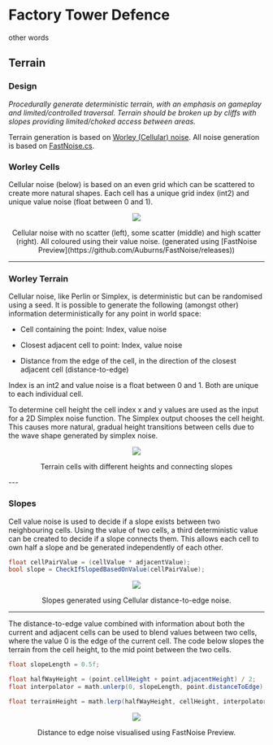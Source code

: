 # Factory Tower Defence

other words

## Terrain

### Design
_Procedurally generate deterministic terrain, with an emphasis on gameplay and limited/controlled traversal. Terrain should be broken up by cliffs with slopes providing limited/choked access between areas._

Terrain generation is based on [Worley (Cellular) noise](https://thebookofshaders.com/12/). All noise generation is based on [FastNoise.cs](https://assetstore.unity.com/packages/tools/particles-effects/fastnoise-70706).

### Worley Cells

Cellular noise (below) is based on an even grid which can be scattered to create more natural shapes. Each cell has a unique grid index (int2) and unique value noise (float between 0 and 1).
<p align="center">
<img src="https://imgur.com/pszR8ED.png">
</p>
<p align="center">
Cellular noise with no scatter (left), some scatter (middle) and high scatter (right).
All coloured using their value noise.
(generated using [FastNoise Preview](https://github.com/Auburns/FastNoise/releases))
</p>

---

### Worley Terrain

Cellular noise, like Perlin or Simplex, is deterministic but can be randomised using a seed. It is possible to generate the following (amongst other) information deterministically for any point in world space:

* Cell containing the point: Index, value noise

* Closest adjacent cell to point: Index, value noise

* Distance from the edge of the cell, in the direction of the closest adjacent cell (distance-to-edge)

Index is an int2 and value noise is a float between 0 and 1. Both are unique to each individual cell.

To determine cell height the cell index x and y values are used as the input for a 2D Simplex noise function. The Simplex output chooses the cell height. This causes more natural, gradual height transitions between cells due to the wave shape generated by simplex noise.
<p align="center">
<img src="https://i.imgur.com/0QuGEV6.png">
</p>
<p align="center">
Terrain cells with different heights and connecting slopes
</p>
---

### Slopes

Cell value noise is used to decide if a slope exists between two neighbouring cells. Using the value of two cells, a third deterministic value can be created to decide if a slope connects them.
This allows each cell to own half a slope and be generated independently of each other.
```csharp
float cellPairValue = (cellValue * adjacentValue);
bool slope = CheckIfSlopedBasedOnValue(cellPairValue);
```
<p align="center">
<img src="https://imgur.com/VJBkFBq.png">
</p>
<p align="center">
Slopes generated using Cellular distance-to-edge noise.
</p>

---

The distance-to-edge value combined with information about both the current and adjacent cells can be used to blend values between two cells, where the value 0 is the edge of the current cell. The code below slopes the terrain from the cell height, to the mid point between the two cells.
```csharp
float slopeLength = 0.5f;

float halfWayHeight = (point.cellHeight + point.adjacentHeight) / 2;
float interpolator = math.unlerp(0, slopeLength, point.distanceToEdge);

float terrainHeight = math.lerp(halfWayHeight, cellHeight, interpolator);
```
<p align="center">
<img src="https://imgur.com/McWVde3.png">
</p>
<p align="center">
Distance to edge noise visualised using FastNoise Preview.
</p>





